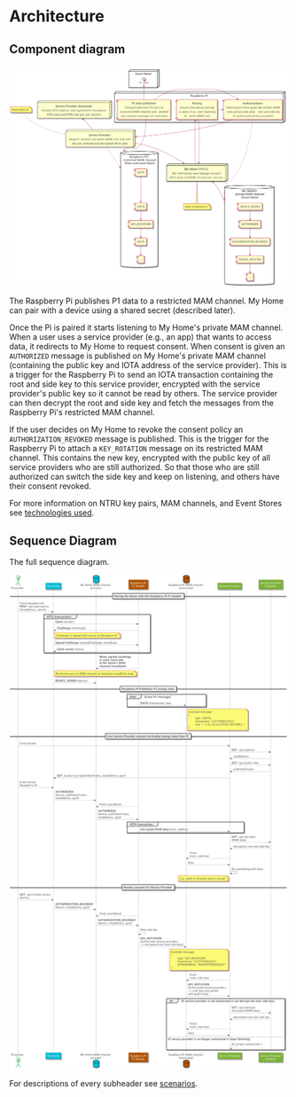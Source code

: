 # Architecture

## Component diagram

![component diagram](assets/component-diagram.png)

The Raspberry Pi publishes P1 data to a restricted MAM channel. My Home can pair with a device using a shared secret (described later). 

Once the Pi is paired it starts listening to My Home's private MAM channel. When a user uses a service provider (e.g., an app) that wants to access data, it redirects to My Home to request consent. When consent is given an `AUTHORIZED` message is published on My Home's private MAM channel (containing the public key and IOTA address of the service provider). This is a trigger for the Raspberry Pi to send an IOTA transaction containing the root and side key to this service provider, encrypted with the service provider's public key so it cannot be read by others. The service provider can then decrypt the root and side key and fetch the messages from the Raspberry Pi's restricted MAM channel. 

If the user decides on My Home to revoke the consent policy an `AUTHORIZATION_REVOKED` message is published. This is the trigger for the Raspberry Pi to attach a `KEY_ROTATION` message on its restricted MAM channel. This contains the new key, encrypted with the public key of all service providers who are still authorized. So that those who are still authorized can switch the side key and keep on listening, and others have their consent revoked.

For more information on NTRU key pairs, MAM channels, and Event Stores see [technologies used](technologies.md).

## Sequence Diagram

The full sequence diagram.

![sequence diagram](assets/sequence-diagram.png)

For descriptions of every subheader see [scenarios](scenarios.md).
